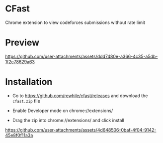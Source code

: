 # CFast

Chrome extension to view codeforces submissions without rate limit

# Preview

https://github.com/user-attachments/assets/ddd7480e-a366-4c35-a5db-1f2c78629a63

# Installation

- Go to https://github.com/rewhile/cfast/releases and download the `cfast.zip` file

- Enable Developer mode on chrome://extensions/

- Drag the zip into chrome://extensions/ and click install

https://github.com/user-attachments/assets/4d648506-0baf-4f04-9142-45e8f0f11a3a
